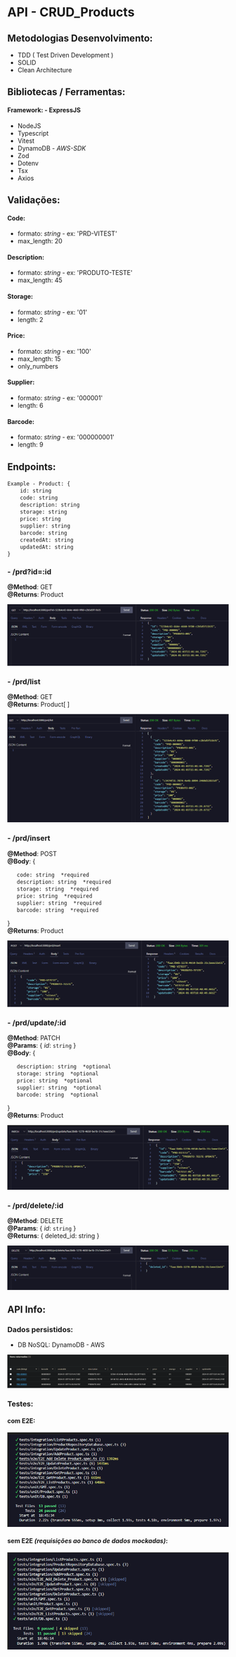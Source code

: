 # API - CRUD_Products

## Metodologias Desenvolvimento:
- TDD ( Test Driven Development )
- SOLID
- Clean Architecture

## Bibliotecas / Ferramentas:
#### **Framework**: - ExpressJS
- NodeJS
- Typescript
- Vitest
- DynamoDB - *AWS-SDK*
- Zod
- Dotenv
- Tsx
- Axios

## Validações:
#### Code:
- formato: *string* - ex: 'PRD-VITEST'
- max_length: 20

#### Description:
- formato: *string* - ex: 'PRODUTO-TESTE'
- max_length: 45

#### Storage:
- formato: *string* - ex: '01'
- length: 2

#### Price:
- formato: *string* - ex: '100'
- max_length: 15
- only_numbers

#### Supplier:
- formato: *string* - ex: '000001'
- length: 6

#### Barcode:
- formato: *string* - ex: '000000001'
- length: 9


## Endpoints:

```
Example - Product: {
    id: string
    code: string
    description: string
    storage: string
    price: string
    supplier: string
    barcode: string
    createdAt: string
    updatedAt: string
}
```

### - /prd?id=:id
**@Method**: GET <br>
**@Returns**: Product

![Alt text](imgs/getProduct.png) <br>

### - /prd/list
**@Method**: GET <br>
**@Returns**: Product[ ]

![Alt text](imgs/listProducts.png) <br>

### - /prd/insert
**@Method**: POST <br>
**@Body**: { <br>
```
   code: string  *required
   description: string  *required
   storage: string  *required
   price: string  *required
   supplier: string  *required
   barcode: string  *required
```
} <br>
**@Returns**: Product

![Alt text](imgs/addProduct.png) <br>


### - /prd/update/:id
**@Method**: PATCH <br>
**@Params**: { *id*: `string` } <br>
**@Body**: { <br>
```
   description: string  *optional
   storage: string  *optional
   price: string  *optional
   supplier: string  *optional
   barcode: string  *optional
```
} <br>
**@Returns**: Product

![Alt text](imgs/updateProduct.png)


### - /prd/delete/:id
**@Method**: DELETE <br>
**@Params**: { *id*: `string` } <br>
**@Returns**: { deleted_id: string }

![Alt text](imgs/deleteProduct.png)

## API Info:

### Dados persistidos:
- DB NoSQL: DynamoDB - AWS

![Alt text](imgs/persistencyData.png)

### Testes:

#### com E2E:

![Alt text](imgs/testsE2E.png)

#### sem E2E *(requisições ao banco de dados mockadas)*:

![Alt text](imgs/tests.png)